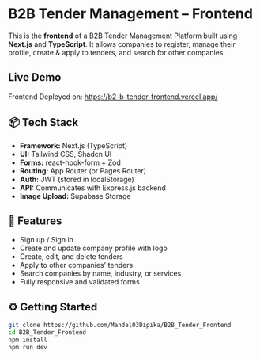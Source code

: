 # B2B Tender Management – Frontend

This is the **frontend** of a B2B Tender Management Platform built using **Next.js** and **TypeScript**. It allows companies to register, manage their profile, create & apply to tenders, and search for other companies.

## Live Demo

Frontend Deployed on: https://b2-b-tender-frontend.vercel.app/

## 📦 Tech Stack

- **Framework:** Next.js (TypeScript)
- **UI:** Tailwind CSS, Shadcn UI
- **Forms:** react-hook-form + Zod
- **Routing:** App Router (or Pages Router)
- **Auth:** JWT (stored in localStorage)
- **API:** Communicates with Express.js backend
- **Image Upload:** Supabase Storage

## 📸 Features

- Sign up / Sign in
- Create and update company profile with logo
- Create, edit, and delete tenders
- Apply to other companies' tenders
- Search companies by name, industry, or services
- Fully responsive and validated forms

## ⚙️ Getting Started

```bash
git clone https://github.com/Mandal03Dipika/B2B_Tender_Frontend
cd B2B_Tender_Frontend
npm install
npm run dev
